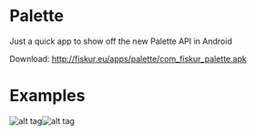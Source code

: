 Palette
=======

Just a quick app to show off the new Palette API in Android

Download: http://fiskur.eu/apps/palette/com_fiskur_palette.apk

Examples
========

![alt tag](http://fiskur.eu/apps/palette/1415116164.png)![alt tag](http://fiskur.eu/apps/palette/1415116105.png)
